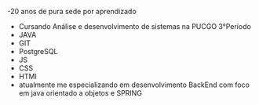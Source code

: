 -20 anos de pura sede por aprendizado 
- Cursando Análise e desenvolvimento de sistemas na PUCGO 3°Período
- JAVA
- GIT
- PostgreSQL
- JS
- CSS
- HTMl
- atualmente me especializando em desenvolvimento BackEnd com foco em java orientado a objetos e SPRING 
